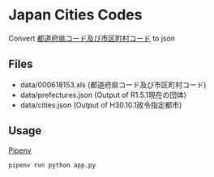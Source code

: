 # Japan Cities Codes

Convert [都道府県コード及び市区町村コード](http://www.soumu.go.jp/denshijiti/code.html
) to json

## Files

- data/000618153.xls (都道府県コード及び市区町村コード)
- data/prefectures.json (Output of R1.5.1現在の団体)
- data/cities.json (Output of H30.10.1政令指定都市)

## Usage

[Pipenv](https://github.com/pypa/pipenv)

```bash
pipenv run python app.py
```
